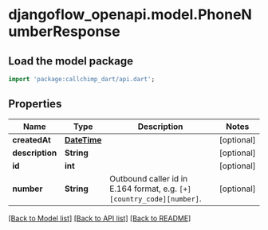 # djangoflow_openapi.model.PhoneNumberResponse

## Load the model package
```dart
import 'package:callchimp_dart/api.dart';
```

## Properties
Name | Type | Description | Notes
------------ | ------------- | ------------- | -------------
**createdAt** | [**DateTime**](DateTime.md) |  | [optional] 
**description** | **String** |  | [optional] 
**id** | **int** |  | [optional] 
**number** | **String** | Outbound caller id in E.164 format, e.g. `[+][country_code][number]`. | [optional] 

[[Back to Model list]](../README.md#documentation-for-models) [[Back to API list]](../README.md#documentation-for-api-endpoints) [[Back to README]](../README.md)


